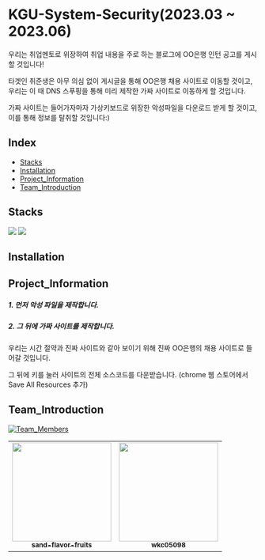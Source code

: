 # KGU-System-Security(2023.03 ~ 2023.06)
우리는 취업멘토로 위장하여 취업 내용을 주로 하는 블로그에 OO은행 인턴 공고를 게시할 것입니다!
<p>타겟인 취준생은 아무 의심 없이 게시글을 통해 OO은행 채용 사이트로 이동할 것이고, 우리는 이 때 DNS 스푸핑을 통해 미리 제작한 가짜 사이트로 이동하게 할 것입니다. 
<p>가짜 사이트는 들어가자마자 가상키보드로 위장한 악성파일을 다운로드 받게 할 것이고, 이를 통해 정보를 탈취할 것입니다:)
  
## Index
- [Stacks](#Stacks)
- [Installation](#Installation)
- [Project_Information](#Project_Information)
- [Team_Introduction](#Team_Introduction)

  
## Stacks
<img src="https://img.shields.io/badge/HTML5-E34F26?style=flat-square&logo=HTML5&logoColor=white" /> <img src="https://img.shields.io/badge/Linux-FCC624?style=flat-square&logo=Linux&logoColor=black" />

## Installation


## Project_Information
##### 1. 먼저 악성 파일을 제작합니다.

##### 2. 그 뒤에 가짜 사이트를 제작합니다.
우리는 시간 절약과 진짜 사이트와 같아 보이기 위해 진짜 OO은행의 채용 사이트로 들어갈 것입니다.
<p>그 뒤에 <F12>키를 눌러 사이트의 전체 소스코드를 다운받습니다. (chrome 웹 스토어에서 Save All Resources 추가)



## Team_Introduction
[![Team_Members](https://img.shields.io/badge/Team_Members-2-orange.svg?style=flat-square)](#contributors-)
<table>
<td align="center"><a href="https://github.com/sand-flavor-fruits"><img src="https://github.com/KGU-System-Security/KGU-System-Security/assets/118066106/b95dde94-f7bb-4795-92ca-46472b54989c" width="200px;" alt=""/><br /><sub><b>sand-flavor-fruits</b></sub></a><br /></td>
<td align="center"><a href="https://github.com/wkc05098"><img src="https://github.com/KGU-System-Security/KGU-System-Security/assets/118066106/124c1ca3-94fa-440e-a54a-457c1e78d37e" width="200px;" alt=""/><br /><sub><b>wkc05098</b></sub></a><br /></td>
</table>

